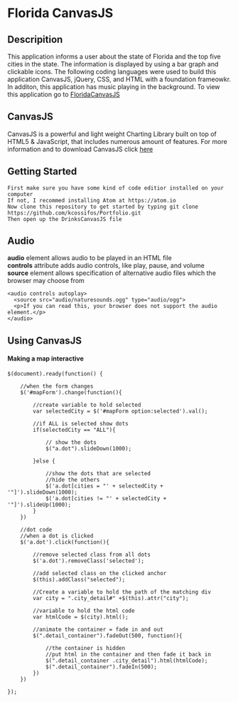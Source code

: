 # Florida CanvasJS

## Descripition 
This application informs a user about the state of Florida and the top five cities in the state. The information is displayed by using a bar graph and clickable icons. The following coding languages were used to build this application CanvasJS, jQuery, CSS, and HTML with a foundation frameowkr. In additon, this application has music playing in the background. To view this application go to [FloridaCanvasJS](https://kcossifos.github.io/Portfolio/FloridaCanvasJS/index.html)

## CanvasJS
CanvasJS is a powerful and light weight Charting Library built on top of HTML5 & JavaScript, that includes numerous amount of features. For more information and to download CanvasJS click [here](http://canvasjs.com)

## Getting Started
```
First make sure you have some kind of code editior installed on your computer
If not, I recommed installing Atom at https://atom.io
Now clone this repository to get started by typing git clone https://github.com/kcossifos/Portfolio.git
Then open up the DrinksCanvasJS file
```

## Audio 
**audio** element allows audio to be played in an HTML file  
**controls** attribute adds audio controls, like play, pause, and volume  
**source** element allows specification of alternative audio files which the browser may choose from    

```
<audio controls autoplay>
  <source src="audio/naturesounds.ogg" type="audio/ogg">
  <p>If you can read this, your browser does not support the audio element.</p>
</audio>
```

## Using CanvasJS

#### Making a map interactive

```
$(document).ready(function() {

	//when the form changes
	$('#mapForm').change(function(){

		//create variable to hold selected
		var selectedCity = $('#mapForm option:selected').val();

		//if ALL is selected show dots
		if(selectedCity == "ALL"){

			// show the dots
			$("a.dot").slideDown(1000);

		}else {

			//show the dots that are selected
			//hide the others
			$('a.dot[cities = "' + selectedCity + '"]').slideDown(1000);
			$('a.dot[cities != "' + selectedCity + '"]').slideUp(1000);
		}
	})

	//dot code
	//when a dot is clicked 
	$('a.dot').click(function(){

		//remove selected class from all dots
		$('a.dot').removeClass('selected');

		//add selected class on the clicked anchor
		$(this).addClass("selected");

		//Create a variable to hold the path of the matching div
		var city = ".city_detail#" +$(this).attr("city");

		//variable to hold the html code
		var htmlCode = $(city).html();

		//animate the container = fade in and out
		$(".detail_container").fadeOut(500, function(){

			//the container is hidden
			//put html in the container and then fade it back in
			$(".detail_container .city_detail").html(htmlCode);
			$(".detail_container").fadeIn(500);
		})
	})

});
```
